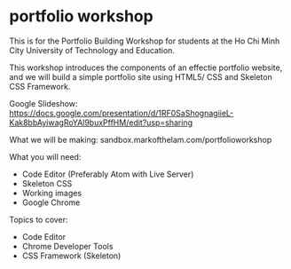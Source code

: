# portfolio workshop

This is for the Portfolio Building Workshop for students at the Ho Chi Minh City University of Technology and Education.

This workshop introduces the components of an effectie portfolio website, and we will build a simple portfolio site using HTML5/ CSS and Skeleton CSS Framework.

Google Slideshow: https://docs.google.com/presentation/d/1RF0SaShognagiieL-Kak8bbAyiwagRoYAl9buxPffHM/edit?usp=sharing

What we will be making: sandbox.markofthelam.com/portfolioworkshop

What you will need:
- Code Editor (Preferably Atom with Live Server)
- Skeleton CSS
- Working images
- Google Chrome

Topics to cover:
- Code Editor
- Chrome Developer Tools
- CSS Framework (Skeleton)
